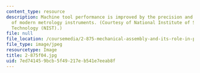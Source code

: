 ```yaml
---
content_type: resource
description: Machine tool performance is improved by the precision and flexibility
  of modern metrology instruments. (Courtesy of National Institute of Standards and
  Technology (NIST).)
file: null
file_location: /coursemedia/2-875-mechanical-assembly-and-its-role-in-product-development-fall-2004/7ed741459bcb5f49217eb541e7eeab8f_2-875f04.jpg
file_type: image/jpeg
resourcetype: Image
title: 2-875f04.jpg
uid: 7ed74145-9bcb-5f49-217e-b541e7eeab8f
---
```

